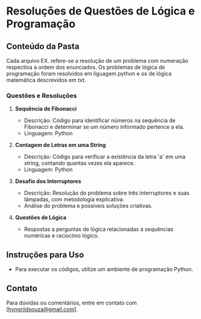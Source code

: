 # Resoluções de Questões de Lógica e Programação

## Conteúdo da Pasta

Cada arquivo EX. refere-se a resolução de um problema com numeração respectiva a ordem dos enunciados.
Os problemas de lógica de programação foram resolvidos em liguagem python e os de lógica matemática descrevidos em txt.

### Questões e Resoluções

1. **Sequência de Fibonacci**
   - Descrição: Código para identificar números na sequência de Fibonacci e determinar se um número informado pertence a ela.
   - Linguagem: Python

2. **Contagem de Letras em uma String**
   - Descrição: Código para verificar a existência da letra 'a' em uma string, contando quantas vezes ela aparece.
   - Linguagem: Python

3. **Desafio dos Interruptores**
   - Descrição: Resolução do problema sobre três interruptores e suas lâmpadas, com metodologia explicativa.
   - Análise do problema e possíveis soluções criativas.

4. **Questões de Lógica**
   - Respostas a perguntas de lógica relacionadas a sequências numéricas e raciocínio lógico.

## Instruções para Uso

- Para executar os códigos, utilize um ambiente de programação Python.

## Contato

Para dúvidas ou comentários, entre em contato com [hyngriidsouza@gmail.com].


